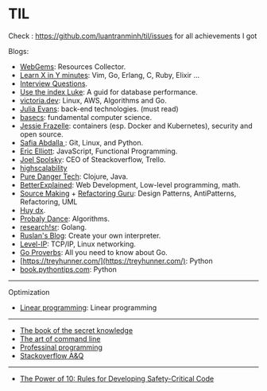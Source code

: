 # TIL
Check : https://github.com/luantranminh/til/issues for all achievements I got

Blogs:
- [WebGems](https://webgems.io/python): Resources Collector.
- [Learn X in Y minutes](https://learnxinyminutes.com/): Vim, Go, Erlang, C, Ruby, Elixir ...
- [Interview Questions](https://github.com/MaximAbramchuck/awesome-interview-questions).
- [Use the index Luke](https://use-the-index-luke.com/): A guid for database performance.
- [victoria.dev](https://victoria.dev/verbose/): Linux, AWS, Algorithms and Go.
- [Julia Evans](https://jvns.ca/): back-end technologies. (must read)
- [basecs](https://medium.com/basecs):  fundamental computer science.
- [Jessie Frazelle](https://blog.jessfraz.com/): containers (esp. Docker and Kubernetes), security and open source.
- [Safia Abdalla ](https://dev.to/captainsafia): Git, Linux, and Python.
- [Eric Elliott](https://medium.com/@_ericelliott): JavaScript, Functional Programming.
- [Joel Spolsky](https://www.joelonsoftware.com/): CEO of Steackoverflow, Trello.
- [highscalability](http://highscalability.com/)
- [Pure Danger Tech](https://puredanger.github.io/tech.puredanger.com): Clojure, Java.
- [BetterExplained](https://betterexplained.com/cheatsheet): Web Development, Low-level programming, math.
- [Source Making](https://sourcemaking.com/) + [Refactoring Guru](https://refactoring.guru/): Design Patterns, AntiPatterns, Refactoring, UML
- [Huy dx](https://huydx.com/).
- [Probaly Dance](https://probablydance.com/): Algorithms.
- [research!sr](https://research.swtch.com/): Golang.
- [Ruslan's Blog](https://ruslanspivak.com/): Create your own interpreter.
- [Level-IP](https://github.com/saminiir/level-ip): TCP/IP, Linux networking.
- [Go Proverbs](https://go-proverbs.github.io/): All you need to know about Go.
- [https://treyhunner.com/](https://treyhunner.com/): Python
- [book.pythontips.com](https://book.pythontips.com/en/latest/index.html): Python
----- 
Optimization

- [Linear programming](https://brilliant.org/wiki/linear-programming/#): Linear programming
----
- [The book of the secret knowledge](https://github.com/trimstray/the-book-of-secret-knowledge)
- [The art of command line](https://github.com/jlevy/the-art-of-command-line)
- [Professinal programming](https://github.com/charlax/professional-programming)
- [Stackoverflow A&Q](https://stackoverflow.com/questions/tagged/git?sort=votes&pageSize=15)

----

- [The Power of 10: Rules for Developing Safety-Critical Code](https://en.wikipedia.org/wiki/The_Power_of_10:_Rules_for_Developing_Safety-Critical_Code)
